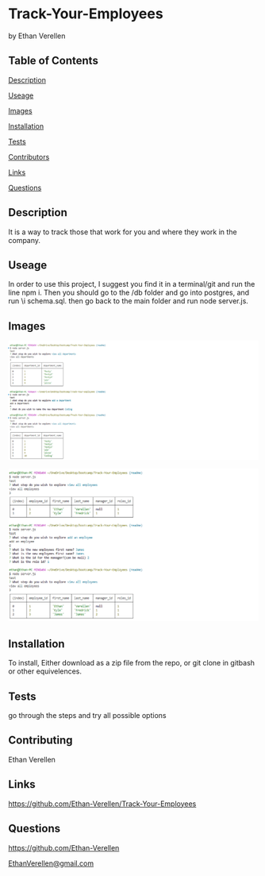 # Track-Your-Employees


by Ethan Verellen


## Table of Contents

[Description](#description)

[Useage](#useage)

[Images](#images)

[Installation](#installation)

[Tests](#tests)

[Contributors](#contributors)

[Links](#links)

[Questions](#questions)




## Description

It is a way to track those that work for you and where they work in the company.


## Useage

In order to use this project, I suggest you find it in a terminal/git and run the line npm i.  Then you should go to the /db folder and go into postgres, and run \i schema.sql.  then go back to the main folder and run node server.js.


## Images

![This is a image of the code to view and make a new department](./images/departments.png)

![this is an image of the code to view and make a new employee](./images/employees.png)


## Installation

To install, Either download as a zip file from the repo, or git clone in gitbash or other equivelences.


## Tests

go through the steps and try all possible options


## Contributing

Ethan Verellen


## Links

https://github.com/Ethan-Verellen/Track-Your-Employees


## Questions

https://github.com/Ethan-Verellen

EthanVerellen@gmail.com



